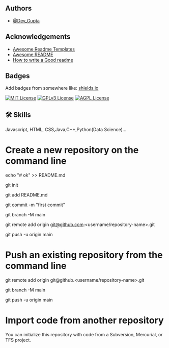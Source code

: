 ## Authors

- [@Dev_Gupta](https://www.linkedin.com/in/dev-gupta-9270aa222/)

## Acknowledgements

 - [Awesome Readme Templates](https://awesomeopensource.com/project/elangosundar/awesome-README-templates)
 - [Awesome README](https://github.com/matiassingers/awesome-readme)
 - [How to write a Good readme](https://bulldogjob.com/news/449-how-to-write-a-good-readme-for-your-github-project)

## Badges

Add badges from somewhere like: [shields.io](https://shields.io/)

[![MIT License](https://img.shields.io/badge/License-MIT-green.svg)](https://choosealicense.com/licenses/mit/)
[![GPLv3 License](https://img.shields.io/badge/License-GPL%20v3-yellow.svg)](https://opensource.org/licenses/)
[![AGPL License](https://img.shields.io/badge/license-AGPL-blue.svg)](http://www.gnu.org/licenses/agpl-3.0)


## 🛠 Skills
Javascript, HTML, CSS,Java,C++,Python(Data Science)...

# Create a new repository on the command line

echo "# ok" >> README.md

git init

git add README.md

git commit -m "first commit"

git branch -M main

git remote add origin git@github.com:<username/repository-name>.git

git push -u origin main


# Push an existing repository from the command line

git remote add origin git@github.<username/repository-name>.git

git branch -M main

git push -u origin main


# Import code from another repository

You can initialize this repository with code from a Subversion, Mercurial, or TFS project.



